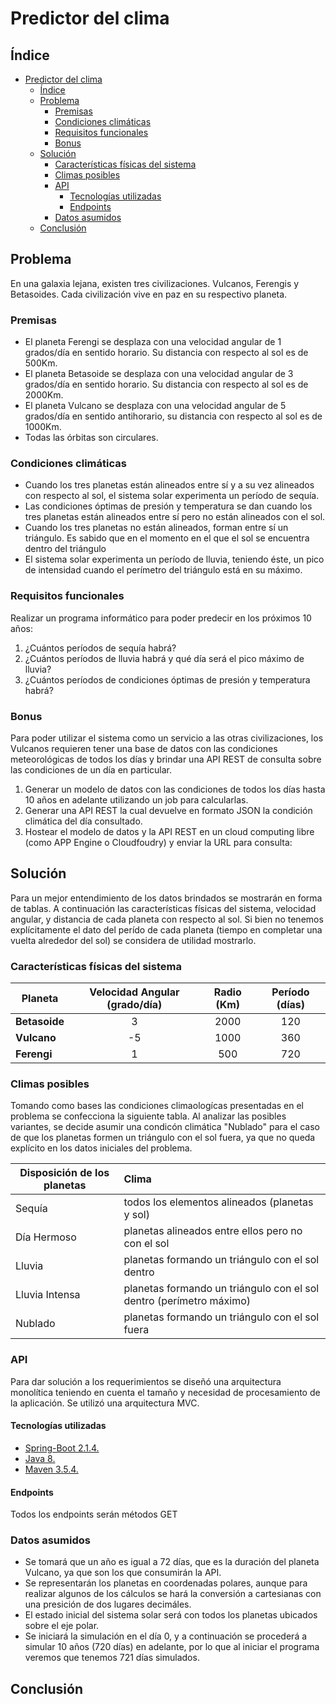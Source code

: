 # Predictor del clima

## Índice
- [Predictor del clima](#predictor-del-clima)
  - [Índice](#%C3%ADndice)
  - [Problema](#problema)
    - [Premisas](#premisas)
    - [Condiciones climáticas](#condiciones-clim%C3%A1ticas)
    - [Requisitos funcionales](#requisitos-funcionales)
    - [Bonus](#bonus)
  - [Solución](#soluci%C3%B3n)
    - [Características físicas del sistema](#caracter%C3%ADsticas-f%C3%ADsicas-del-sistema)
    - [Climas posibles](#climas-posibles)
    - [API](#api)
      - [Tecnologías utilizadas](#tecnolog%C3%ADas-utilizadas)
      - [Endpoints](#endpoints)
    - [Datos asumidos](#datos-asumidos)
  - [Conclusión](#conclusi%C3%B3n)

## Problema

En una galaxia lejana, existen tres civilizaciones. Vulcanos, Ferengis y Betasoides. Cada
civilización vive en paz en su respectivo planeta.

### Premisas
* El planeta Ferengi se desplaza con una velocidad angular de 1 grados/día en sentido
horario. Su distancia con respecto al sol es de 500Km.
* El planeta Betasoide se desplaza con una velocidad angular de 3 grados/día en sentido
horario. Su distancia con respecto al sol es de 2000Km.
* El planeta Vulcano se desplaza con una velocidad angular de 5 grados/día en sentido
anti­horario, su distancia con respecto al sol es de 1000Km.
* Todas las órbitas son circulares. 

### Condiciones climáticas
* Cuando los tres planetas están alineados entre sí y a su vez alineados con respecto al sol, el
sistema solar experimenta un período de sequía.
* Las condiciones óptimas de presión y temperatura se dan cuando los tres planetas están
alineados entre sí pero no están alineados con el sol.
* Cuando los tres planetas no están alineados, forman entre sí un triángulo. Es sabido que en el momento en el que el sol se encuentra dentro del triángulo 
* El sistema solar experimenta un
período de lluvia, teniendo éste, un pico de intensidad cuando el perímetro del triángulo está en
su máximo.

### Requisitos funcionales
Realizar un programa informático para poder predecir en los próximos 10 años:
1. ¿Cuántos períodos de sequía habrá?
2. ¿Cuántos períodos de lluvia habrá y qué día será el pico máximo de lluvia?
3. ¿Cuántos períodos de condiciones óptimas de presión y temperatura habrá?

### Bonus
Para poder utilizar el sistema como un servicio a las otras civilizaciones, los Vulcanos requieren
tener una base de datos con las condiciones meteorológicas de todos los días y brindar una API
REST de consulta sobre las condiciones de un día en particular.

1. Generar un modelo de datos con las condiciones de todos los días hasta 10 años en adelante
utilizando un job para calcularlas.
2. Generar una API REST la cual devuelve en formato JSON la condición climática del día
consultado.
3. Hostear el modelo de datos y la API REST en un cloud computing libre (como APP Engine o
Cloudfoudry) y enviar la URL para consulta:

## Solución
Para un mejor entendimiento de los datos brindados se mostrarán en forma de tablas. A continuación las características físicas del sistema, velocidad angular, y distancia de cada planeta con respecto al sol. Si bien no tenemos explícitamente el dato del perído de cada planeta (tiempo en completar una vuelta alrededor del sol) se considera de utilidad mostrarlo.

### Características físicas del sistema
| Planeta | Velocidad Angular (grado/día)| Radio (Km) | Período (días) |
| --- | :---: | :---: | :---: |
| **Betasoide** | 3 | 2000 | 120 |
| **Vulcano** | -5 | 1000 | 360 | 
| **Ferengi** | 1 | 500 | 720 |

### Climas posibles

Tomando como bases las condiciones climaologícas presentadas en el problema se confecciona la siguiente tabla. Al analizar las posibles variantes, se decide asumir una condicón climática "Nublado" para el caso de que los planetas formen un triángulo con el sol fuera, ya que no queda explícito en los datos iniciales del problema.

| Disposición de los planetas | Clima | 
| --- | :--- |
| Sequía | todos los elementos alineados (planetas y sol) |
|Día Hermoso | planetas alineados entre ellos pero no con el sol | 
| Lluvia | planetas formando un triángulo con el sol dentro |
| Lluvia Intensa | planetas formando un triángulo con el sol dentro (perímetro máximo) |
| Nublado | planetas formando un triángulo con el sol fuera |

### API
Para dar solución a los requerimientos se diseñó una arquitectura monolítica teniendo en cuenta el tamaño y necesidad de procesamiento de la aplicación. Se utilizó una arquitectura MVC.

#### Tecnologías utilizadas
* [Spring-Boot 2.1.4.][spring]
* [Java 8.][java]
* [Maven 3.5.4.][maven]
  
#### Endpoints
Todos los endpoints serán métodos GET



### Datos asumidos
* Se tomará que un año es igual a 72 días, que es la duración del planeta Vulcano, ya que son los que consumirán la API.
* Se representarán los planetas en coordenadas polares, aunque para realizar algunos de los cálculos se hará la conversión a cartesianas con una presición de dos lugares decimáles.
* El estado inicial del sistema solar será con todos los planetas ubicados sobre el eje polar.
* Se iniciará la simulación en el día 0, y a continuación se procederá a simular 10 años (720 días) en adelante, por lo que al iniciar el programa veremos que tenemos 721 días simulados.

## Conclusión

[spring]:https://spring.io/projects/spring-boot
[maven]:https://maven.apache.org
[java]:https://www.java.com/es/download/faq/java8.xml

